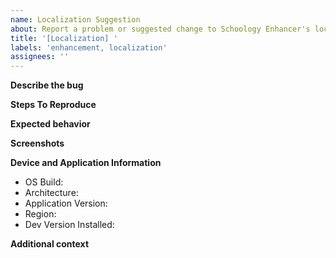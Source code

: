 ```yaml
---
name: Localization Suggestion
about: Report a problem or suggested change to Schoology Enhancer's localized content.
title: '[Localization] '
labels: 'enhancement, localization'
assignees: ''
---
```

<!--
PLEASE NOTE: 
We cannot _merge_ any suggested localization changes to our localized resources files. These files are automatically generated from an internal localization process.  Any suggestion submitted this way will be duplicated into our internal localization system, and then closed here.

Alternatively, you can launch feedback-hub://, click on the "Language Community" tab on the left-side of the app, and follow the steps to submit a localization suggestion that way.  (The "Language Community" tab currently will only be visible if your system is running a non-English language).

Before filing a bug
- Ensure the bug reproduces on the latest version of the app.
- Search existing issues and make sure this issue is not already filed.
-->

**Describe the bug**
<!-- A clear and concise description of what the bug is. -->

**Steps To Reproduce**
<!--
Steps to reproduce the behavior:
1. Go to '...'
2. Click on '....'
3. Scroll down to '....'
4. See error
-->

**Expected behavior**
<!-- A clear and concise description of what you expected to happen. -->

**Screenshots**
<!-- If applicable, add screenshots to help explain your problem. -->

**Device and Application Information**
 - OS Build:
 - Architecture:
 - Application Version:
 - Region: 
 - Dev Version Installed: 
 
<!--
Run the following commands in Powershell and copy/paste the output.
" - OS Build: $([Environment]::OSVersion.Version)"
" - Architecture: $((Get-AppxPackage -Name Microsoft.WindowsCalculator).Architecture)"
" - Application Version: $((Get-AppxPackage -Name Microsoft.WindowsCalculator).Version)"
" - Region: $((Get-Culture).Name)"
" - Dev Version Installed: $($null -ne (Get-AppxPackage -Name Microsoft.WindowsCalculator.Dev))"
-->

**Additional context**
<!-- Add any other context about the problem here. -->
